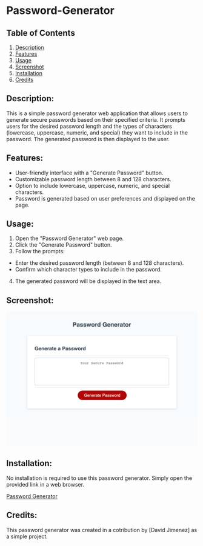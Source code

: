 # Password-Generator

## Table of Contents

1. [Description](##description)
2. [Features](##features)
3. [Usage](##usage)
4. [Screenshot](##Screenshot)
5. [Installation](##installation)
6. [Credits](##credits)

## Description:

This is a simple password generator web application that allows users to generate secure passwords based on their specified criteria. It prompts users for the desired password length and the types of characters (lowercase, uppercase, numeric, and special) they want to include in the password. The generated password is then displayed to the user.

## Features:

- User-friendly interface with a "Generate Password" button.
- Customizable password length between 8 and 128 characters.
- Option to include lowercase, uppercase, numeric, and special characters.
- Password is generated based on user preferences and displayed on the page.

## Usage:

1. Open the "Password Generator" web page.
2. Click the "Generate Password" button.
3. Follow the prompts:
- Enter the desired password length (between 8 and 128 characters).
- Confirm which character types to include in the password.
4. The generated password will be displayed in the text area.

## Screenshot:

![Image Alt Text](/assets/images/webpageimg.png)

## Installation:

No installation is required to use this password generator. Simply open the provided link in a web browser.

[Password Generator](https://davidj92.github.io/Password-Generator/)

## Credits:

This password generator was created in a cotribution by [David Jimenez] as a simple project.

